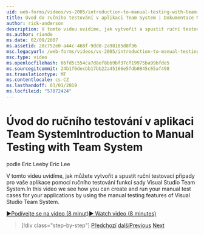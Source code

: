 ```yaml
---
uid: web-forms/videos/vs-2005/introduction-to-manual-testing-with-team-system
title: Úvod do ručního testování v aplikaci Team System | Dokumentace Microsoftu
author: rick-anderson
description: V tomto videu uvidíme, jak vytvořit a spustit ruční testovací případy pro vaše aplikace pomocí ručního testování funkcí sady Visual Studio Team Syste...
ms.author: riande
ms.date: 02/09/2007
ms.assetid: 28c752e0-a44c-468f-9dd8-2a98185d8f36
msc.legacyurl: /web-forms/videos/vs-2005/introduction-to-manual-testing-with-team-system
msc.type: video
ms.openlocfilehash: 66fd5c554ca7d8ef8bb9bf37cf19975ba99bfde5
ms.sourcegitcommit: 24b1f6decbb17bb22a45166e5fdb0845c65af498
ms.translationtype: MT
ms.contentlocale: cs-CZ
ms.lasthandoff: 03/01/2019
ms.locfileid: "57072424"
---
```

<a name="introduction-to-manual-testing-with-team-system"></a><span data-ttu-id="fb53a-103">Úvod do ručního testování v aplikaci Team System</span><span class="sxs-lookup"><span data-stu-id="fb53a-103">Introduction to Manual Testing with Team System</span></span>
====================
<span data-ttu-id="fb53a-104">podle Eric Lee</span><span class="sxs-lookup"><span data-stu-id="fb53a-104">by Eric Lee</span></span>

<span data-ttu-id="fb53a-105">V tomto videu uvidíme, jak můžete vytvořit a spustit ruční testovací případy pro vaše aplikace pomocí ručního testování funkcí sady Visual Studio Team System.</span><span class="sxs-lookup"><span data-stu-id="fb53a-105">In this video we see how you can create and run your manual test cases for your applications by using the manual testing features of Visual Studio Team System.</span></span>

[<span data-ttu-id="fb53a-106">&#9654;Podívejte se na video (8 minut)</span><span class="sxs-lookup"><span data-stu-id="fb53a-106">&#9654; Watch video (8 minutes)</span></span>](https://channel9.msdn.com/Blogs/ASP-NET-Site-Videos/introduction-to-manual-testing-with-team-system)

> [!div class="step-by-step"]
> <span data-ttu-id="fb53a-107">[Předchozí](introduction-to-load-testing-web-applications-with-team-system.md)
> [další](introduction-to-managing-and-running-tests-with-team-system.md)</span><span class="sxs-lookup"><span data-stu-id="fb53a-107">[Previous](introduction-to-load-testing-web-applications-with-team-system.md)
[Next](introduction-to-managing-and-running-tests-with-team-system.md)</span></span>
